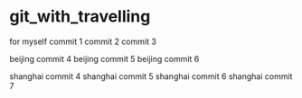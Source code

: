 # git_with_travelling
for myself
commit 1
commit 2 
commit 3 

beijing commit 4 
beijing commit 5 
beijing commit 6 

shanghai commit 4 
shanghai commit 5 
shanghai commit 6 
shanghai commit 7 
